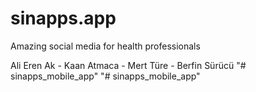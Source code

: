 # sinapps.app
Amazing social media for health professionals

Ali Eren Ak -
Kaan Atmaca -
Mert Türe -
Berfin Sürücü
"# sinapps_mobile_app" 
"# sinapps_mobile_app" 
